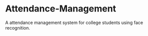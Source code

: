 # Attendance-Management
A attendance management system for college students using face recognition.
